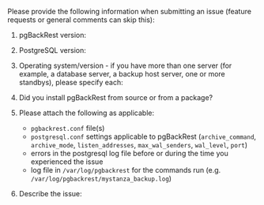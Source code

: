 Please provide the following information when submitting an issue (feature requests or general comments can skip this):

1. pgBackRest version:

2. PostgreSQL version:

3. Operating system/version - if you have more than one server (for example, a database server, a backup host server, one or more standbys), please specify each:

4. Did you install pgBackRest from source or from a package?

5. Please attach the following as applicable:
    - `pgbackrest.conf` file(s)
    - `postgresql.conf` settings applicable to pgBackRest (`archive_command`, `archive_mode`, `listen_addresses`, `max_wal_senders`, `wal_level`, `port`)
    - errors in the postgresql log file before or during the time you experienced the issue
    - log file in `/var/log/pgbackrest` for the commands run (e.g. `/var/log/pgbackrest/mystanza_backup.log`)

7. Describe the issue:
